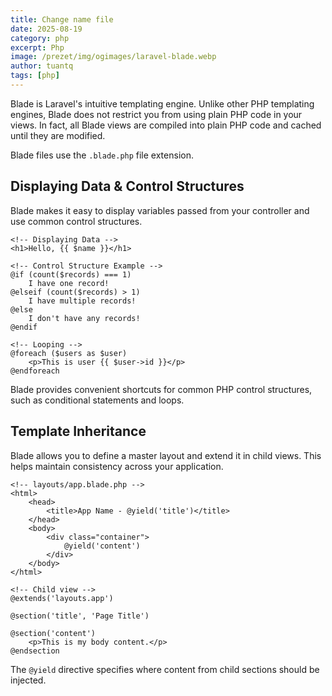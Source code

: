 ```yaml
---
title: Change name file
date: 2025-08-19
category: php
excerpt: Php
image: /prezet/img/ogimages/laravel-blade.webp
author: tuantq
tags: [php]
---
```


Blade is Laravel's intuitive templating engine. Unlike other PHP templating engines, Blade does not restrict you from using plain PHP code in your views. In fact, all Blade views are compiled into plain PHP code and cached until they are modified.

Blade files use the `.blade.php` file extension.

## Displaying Data & Control Structures

Blade makes it easy to display variables passed from your controller and use common control structures.

```blade
<!-- Displaying Data -->
<h1>Hello, {{ $name }}</h1>

<!-- Control Structure Example -->
@if (count($records) === 1)
    I have one record!
@elseif (count($records) > 1)
    I have multiple records!
@else
    I don't have any records!
@endif

<!-- Looping -->
@foreach ($users as $user)
    <p>This is user {{ $user->id }}</p>
@endforeach
```

Blade provides convenient shortcuts for common PHP control structures, such as conditional statements and loops.

## Template Inheritance

Blade allows you to define a master layout and extend it in child views. This helps maintain consistency across your application.

```blade
<!-- layouts/app.blade.php -->
<html>
    <head>
        <title>App Name - @yield('title')</title>
    </head>
    <body>
        <div class="container">
            @yield('content')
        </div>
    </body>
</html>

<!-- Child view -->
@extends('layouts.app')

@section('title', 'Page Title')

@section('content')
    <p>This is my body content.</p>
@endsection
```

The `@yield` directive specifies where content from child sections should be injected. 
